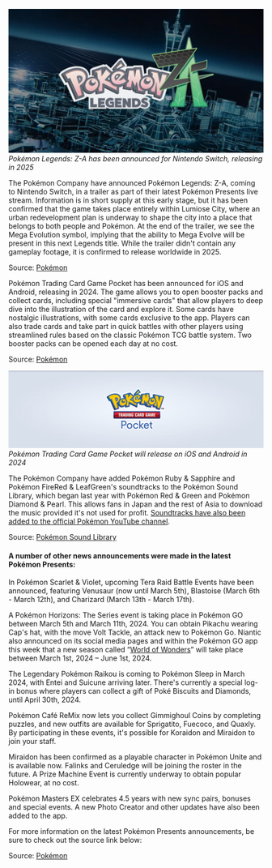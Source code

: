 

[![Pokémon Legends: Z-A has been announced for Nintendo Switch, releasing in 2025](/web/images/pokemon-legends-z-a-has-been-announced-for-nintendo-switch-releasing-in-2025.png)](/web/images/pokemon-legends-z-a-has-been-announced-for-nintendo-switch-releasing-in-2025.png)*Pokémon Legends: Z-A has been announced for Nintendo Switch, releasing in 2025*



The Pokémon Company have announced Pokémon Legends: Z-A, coming to Nintendo Switch, in a trailer as part of their latest Pokémon Presents live stream. Information is in short supply at this early stage, but it has been confirmed that the game takes place entirely within Lumiose City, where an urban redevelopment plan is underway to shape the city into a place that belongs to both people and Pokémon. At the end of the trailer, we see the Mega Evolution symbol, implying that the ability to Mega Evolve will be present in this next Legends title. While the trailer didn't contain any gameplay footage, it is confirmed to release worldwide in 2025.

Source: [Pokémon](https://legends.pokemon.com/en-gb/)

Pokémon Trading Card Game Pocket has been announced for iOS and Android, releasing in 2024. The game allows you to open booster packs and collect cards, including special "immersive cards" that allow players to deep dive into the illustration of the card and explore it. Some cards have nostalgic illustrations, with some cards exclusive to the app. Players can also trade cards and take part in quick battles with other players using streamlined rules based on the classic Pokémon TCG battle system. Two booster packs can be opened each day at no cost.

Source: [Pokémon](https://tcgpocket.pokemon.com/en-gb/)



[![Pokémon Trading Card Game Pocket will release on iOS and Android in 2024](/web/images/pokemon-trading-card-game-pocket-will-release-on-ios-and-android-in-2024.png)](/web/images/pokemon-trading-card-game-pocket-will-release-on-ios-and-android-in-2024.png)*Pokémon Trading Card Game Pocket will release on iOS and Android in 2024*



The Pokémon Company have added Pokémon Ruby & Sapphire and Pokémon FireRed & LeafGreen's soundtracks to the Pokémon Sound Library, which began last year with Pokémon Red & Green and Pokémon Diamond & Pearl. This allows fans in Japan and the rest of Asia to download the music provided it's not used for profit. [Soundtracks have also been added to the official Pokémon YouTube channel](https://www.youtube.com/@PokemonCoJp/videos).

Source: [Pokémon Sound Library](https://soundlibrary.pokemon.co.jp/)

#### A number of other news announcements were made in the latest Pokémon Presents:

In Pokémon Scarlet & Violet, upcoming Tera Raid Battle Events have been announced, featuring Venusaur (now until March 5th), Blastoise (March 6th - March 12th), and Charizard (March 13th - March 17th).

A Pokémon Horizons: The Series event is taking place in Pokémon GO between March 5th and March 11th, 2024. You can obtain Pikachu wearing Cap's hat, with the move Volt Tackle, an attack new to Pokémon Go. Niantic also announced on its social media pages and within the Pokémon GO app this week that a new season called “[World of Wonders](https://pokemongolive.com/en/seasons/world-of-wonders)” will take place between March 1st, 2024 – June 1st, 2024.

The Legendary Pokémon Raikou is coming to Pokémon Sleep in March 2024, with Entei and Suicune arriving later. There's currently a special log-in bonus where players can collect a gift of Poké Biscuits and Diamonds, until April 30th, 2024.

Pokémon Café ReMix now lets you collect Gimmighoul Coins by completing puzzles, and new outfits are available for Sprigatito, Fuecoco, and Quaxly. By participating in these events, it's possible for Koraidon and Miraidon to join your staff.

Miraidon has been confirmed as a playable character in Pokémon Unite and is available now. Falinks and Ceruledge will be joining the roster in the future. A Prize Machine Event is currently underway to obtain popular Holowear, at no cost.

Pokémon Masters EX celebrates 4.5 years with new sync pairs, bonuses and special events. A new Photo Creator and other updates have also been added to the app.  

For more information on the latest Pokémon Presents announcements, be sure to check out the source link below:

Source: [Pokémon](https://www.pokemon.com/uk/pokemon-news/updates-from-the-pokemon-day-2024-pokemon-presents)